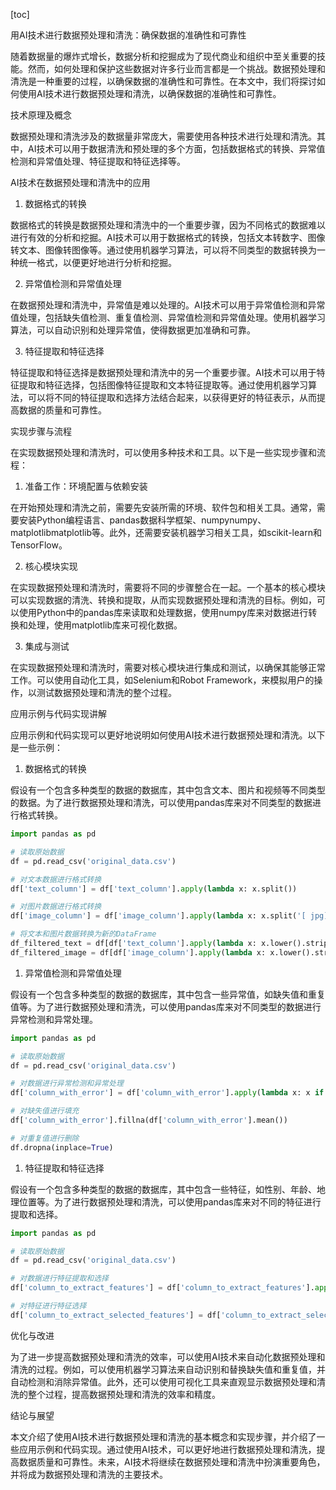 
[toc]                    
                
                
用AI技术进行数据预处理和清洗：确保数据的准确性和可靠性

随着数据量的爆炸式增长，数据分析和挖掘成为了现代商业和组织中至关重要的技能。然而，如何处理和保护这些数据对许多行业而言都是一个挑战。数据预处理和清洗是一种重要的过程，以确保数据的准确性和可靠性。在本文中，我们将探讨如何使用AI技术进行数据预处理和清洗，以确保数据的准确性和可靠性。

技术原理及概念

数据预处理和清洗涉及的数据量非常庞大，需要使用各种技术进行处理和清洗。其中，AI技术可以用于数据清洗和预处理的多个方面，包括数据格式的转换、异常值检测和异常值处理、特征提取和特征选择等。

AI技术在数据预处理和清洗中的应用

1. 数据格式的转换

数据格式的转换是数据预处理和清洗中的一个重要步骤，因为不同格式的数据难以进行有效的分析和挖掘。AI技术可以用于数据格式的转换，包括文本转数字、图像转文本、图像转图像等。通过使用机器学习算法，可以将不同类型的数据转换为一种统一格式，以便更好地进行分析和挖掘。

2. 异常值检测和异常值处理

在数据预处理和清洗中，异常值是难以处理的。AI技术可以用于异常值检测和异常值处理，包括缺失值检测、重复值检测、异常值检测和异常值处理。使用机器学习算法，可以自动识别和处理异常值，使得数据更加准确和可靠。

3. 特征提取和特征选择

特征提取和特征选择是数据预处理和清洗中的另一个重要步骤。AI技术可以用于特征提取和特征选择，包括图像特征提取和文本特征提取等。通过使用机器学习算法，可以将不同的特征提取和选择方法结合起来，以获得更好的特征表示，从而提高数据的质量和可靠性。

实现步骤与流程

在实现数据预处理和清洗时，可以使用多种技术和工具。以下是一些实现步骤和流程：

1. 准备工作：环境配置与依赖安装

在开始预处理和清洗之前，需要先安装所需的环境、软件包和相关工具。通常，需要安装Python编程语言、pandas数据科学框架、numpynumpy、matplotlibmatplotlib等。此外，还需要安装机器学习相关工具，如scikit-learn和 TensorFlow。

2. 核心模块实现

在实现数据预处理和清洗时，需要将不同的步骤整合在一起。一个基本的核心模块可以实现数据的清洗、转换和提取，从而实现数据预处理和清洗的目标。例如，可以使用Python中的pandas库来读取和处理数据，使用numpy库来对数据进行转换和处理，使用matplotlib库来可视化数据。

3. 集成与测试

在实现数据预处理和清洗时，需要对核心模块进行集成和测试，以确保其能够正常工作。可以使用自动化工具，如Selenium和Robot Framework，来模拟用户的操作，以测试数据预处理和清洗的整个过程。

应用示例与代码实现讲解

应用示例和代码实现可以更好地说明如何使用AI技术进行数据预处理和清洗。以下是一些示例：

1. 数据格式的转换

假设有一个包含多种类型的数据的数据库，其中包含文本、图片和视频等不同类型的数据。为了进行数据预处理和清洗，可以使用pandas库来对不同类型的数据进行格式转换。

```python
import pandas as pd

# 读取原始数据
df = pd.read_csv('original_data.csv')

# 对文本数据进行格式转换
df['text_column'] = df['text_column'].apply(lambda x: x.split())

# 对图片数据进行格式转换
df['image_column'] = df['image_column'].apply(lambda x: x.split('[ jpg]')[-1])

# 将文本和图片数据转换为新的DataFrame
df_filtered_text = df[df['text_column'].apply(lambda x: x.lower().strip()) == 'text']
df_filtered_image = df[df['image_column'].apply(lambda x: x.lower().strip().split('jpg')[-1]) == 'image']
```

1. 异常值检测和异常值处理

假设有一个包含多种类型的数据的数据库，其中包含一些异常值，如缺失值和重复值等。为了进行数据预处理和清洗，可以使用pandas库来对不同类型的数据进行异常检测和异常处理。

```python
import pandas as pd

# 读取原始数据
df = pd.read_csv('original_data.csv')

# 对数据进行异常检测和异常处理
df['column_with_error'] = df['column_with_error'].apply(lambda x: x if x.isna() else x)

# 对缺失值进行填充
df['column_with_error'].fillna(df['column_with_error'].mean())

# 对重复值进行删除
df.dropna(inplace=True)
```

1. 特征提取和特征选择

假设有一个包含多种类型的数据的数据库，其中包含一些特征，如性别、年龄、地理位置等。为了进行数据预处理和清洗，可以使用pandas库来对不同的特征进行提取和选择。

```python
import pandas as pd

# 读取原始数据
df = pd.read_csv('original_data.csv')

# 对数据进行特征提取和选择
df['column_to_extract_features'] = df['column_to_extract_features'].apply(lambda x: x.apply(lambda x: x.split()))

# 对特征进行特征选择
df['column_to_extract_selected_features'] = df['column_to_extract_selected_features'].apply(lambda x: x.apply(lambda x: x.dropna().apply(lambda x: x.mean().fillna(0))))
```

优化与改进

为了进一步提高数据预处理和清洗的效率，可以使用AI技术来自动化数据预处理和清洗的过程。例如，可以使用机器学习算法来自动识别和替换缺失值和重复值，并自动检测和消除异常值。此外，还可以使用可视化工具来直观显示数据预处理和清洗的整个过程，提高数据预处理和清洗的效率和精度。

结论与展望

本文介绍了使用AI技术进行数据预处理和清洗的基本概念和实现步骤，并介绍了一些应用示例和代码实现。通过使用AI技术，可以更好地进行数据预处理和清洗，提高数据质量和可靠性。未来，AI技术将继续在数据预处理和清洗中扮演重要角色，并将成为数据预处理和清洗的主要技术。

